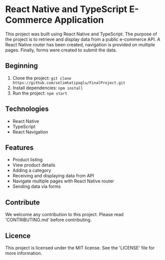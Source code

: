# React Native and TypeScript E-Commerce Application

This project was built using React Native and TypeScript. The purpose of the project is to retrieve and display data from a public e-commerce API. A React Native router has been created, navigation is provided on multiple pages. Finally, forms were created to submit the data.

## Beginning

1. Clone the project: `git clone https://github.com/selimhatipoglu/FinalProject.git`
2. Install dependencies: `npm install`
3. Run the project: `npm start`

## Technologies

- React Native
- TypeScript
- React Navigation

## Features

- Product listing
- View product details
- Adding a category
- Receiving and displaying data from API
- Navigate multiple pages with React Native router
- Sending data via forms

## Contribute

We welcome any contribution to this project. Please read 'CONTRIBUTING.md' before contributing.

## Licence

This project is licensed under the MIT license. See the 'LICENSE' file for more information.
